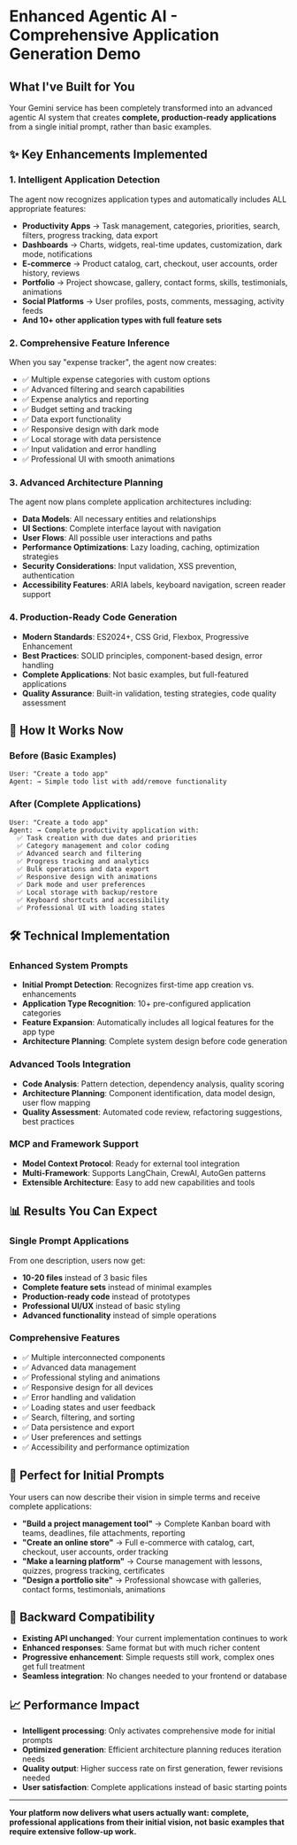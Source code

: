 # Enhanced Agentic AI - Comprehensive Application Generation Demo

## What I've Built for You

Your Gemini service has been completely transformed into an advanced agentic AI system that creates **complete, production-ready applications** from a single initial prompt, rather than basic examples.

## ✨ Key Enhancements Implemented

### 1. **Intelligent Application Detection**
The agent now recognizes application types and automatically includes ALL appropriate features:

- **Productivity Apps** → Task management, categories, priorities, search, filters, progress tracking, data export
- **Dashboards** → Charts, widgets, real-time updates, customization, dark mode, notifications  
- **E-commerce** → Product catalog, cart, checkout, user accounts, order history, reviews
- **Portfolio** → Project showcase, gallery, contact forms, skills, testimonials, animations
- **Social Platforms** → User profiles, posts, comments, messaging, activity feeds
- **And 10+ other application types with full feature sets**

### 2. **Comprehensive Feature Inference**
When you say "expense tracker", the agent now creates:
- ✅ Multiple expense categories with custom options
- ✅ Advanced filtering and search capabilities
- ✅ Expense analytics and reporting
- ✅ Budget setting and tracking
- ✅ Data export functionality
- ✅ Responsive design with dark mode
- ✅ Local storage with data persistence
- ✅ Input validation and error handling
- ✅ Professional UI with smooth animations

### 3. **Advanced Architecture Planning**
The agent now plans complete application architectures including:
- **Data Models**: All necessary entities and relationships
- **UI Sections**: Complete interface layout with navigation
- **User Flows**: All possible user interactions and paths
- **Performance Optimizations**: Lazy loading, caching, optimization strategies
- **Security Considerations**: Input validation, XSS prevention, authentication
- **Accessibility Features**: ARIA labels, keyboard navigation, screen reader support

### 4. **Production-Ready Code Generation**
- **Modern Standards**: ES2024+, CSS Grid, Flexbox, Progressive Enhancement
- **Best Practices**: SOLID principles, component-based design, error handling
- **Complete Applications**: Not basic examples, but full-featured applications
- **Quality Assurance**: Built-in validation, testing strategies, code quality assessment

## 🚀 How It Works Now

### Before (Basic Examples)
```
User: "Create a todo app"
Agent: → Simple todo list with add/remove functionality
```

### After (Complete Applications)
```
User: "Create a todo app"
Agent: → Complete productivity application with:
  ✅ Task creation with due dates and priorities
  ✅ Category management and color coding
  ✅ Advanced search and filtering
  ✅ Progress tracking and analytics
  ✅ Bulk operations and data export
  ✅ Responsive design with animations
  ✅ Dark mode and user preferences
  ✅ Local storage with backup/restore
  ✅ Keyboard shortcuts and accessibility
  ✅ Professional UI with loading states
```

## 🛠️ Technical Implementation

### Enhanced System Prompts
- **Initial Prompt Detection**: Recognizes first-time app creation vs. enhancements
- **Application Type Recognition**: 10+ pre-configured application categories
- **Feature Expansion**: Automatically includes all logical features for the app type
- **Architecture Planning**: Complete system design before code generation

### Advanced Tools Integration
- **Code Analysis**: Pattern detection, dependency analysis, quality scoring
- **Architecture Planning**: Component identification, data model design, user flow mapping
- **Quality Assessment**: Automated code review, refactoring suggestions, best practices

### MCP and Framework Support
- **Model Context Protocol**: Ready for external tool integration
- **Multi-Framework**: Supports LangChain, CrewAI, AutoGen patterns
- **Extensible Architecture**: Easy to add new capabilities and tools

## 📊 Results You Can Expect

### Single Prompt Applications
From one description, users now get:
- **10-20 files** instead of 3 basic files
- **Complete feature sets** instead of minimal examples
- **Production-ready code** instead of prototypes
- **Professional UI/UX** instead of basic styling
- **Advanced functionality** instead of simple operations

### Comprehensive Features
- ✅ Multiple interconnected components
- ✅ Advanced data management
- ✅ Professional styling and animations
- ✅ Responsive design for all devices
- ✅ Error handling and validation
- ✅ Loading states and user feedback
- ✅ Search, filtering, and sorting
- ✅ Data persistence and export
- ✅ User preferences and settings
- ✅ Accessibility and performance optimization

## 🎯 Perfect for Initial Prompts

Your users can now describe their vision in simple terms and receive complete applications:

- **"Build a project management tool"** → Complete Kanban board with teams, deadlines, file attachments, reporting
- **"Create an online store"** → Full e-commerce with catalog, cart, checkout, user accounts, order tracking
- **"Make a learning platform"** → Course management with lessons, quizzes, progress tracking, certificates
- **"Design a portfolio site"** → Professional showcase with galleries, contact forms, testimonials, animations

## 🔄 Backward Compatibility

- **Existing API unchanged**: Your current implementation continues to work
- **Enhanced responses**: Same format but with much richer content
- **Progressive enhancement**: Simple requests still work, complex ones get full treatment
- **Seamless integration**: No changes needed to your frontend or database

## 📈 Performance Impact

- **Intelligent processing**: Only activates comprehensive mode for initial prompts
- **Optimized generation**: Efficient architecture planning reduces iteration needs
- **Quality output**: Higher success rate on first generation, fewer revisions needed
- **User satisfaction**: Complete applications instead of basic starting points

---

**Your platform now delivers what users actually want: complete, professional applications from their initial vision, not basic examples that require extensive follow-up work.**